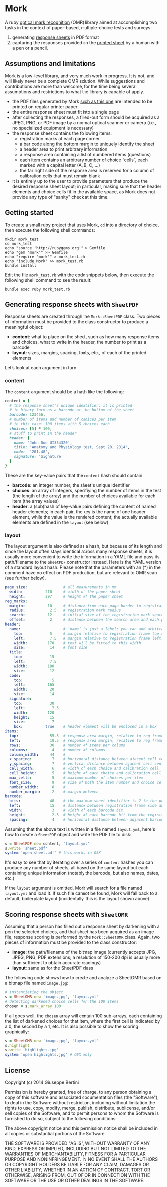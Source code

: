 # Mork

A ruby [optical mark recognition](http://en.wikipedia.org/wiki/Optical_mark_recognition) (OMR) library aimed at accomplishing two tasks in the context of paper-based, multiple-choice tests and surveys:

1. generating [response sheets](/spec/samples/sample01.pdf) in PDF format
2. capturing the responses provided on the [printed sheet](/spec/samples/sample01.jpg) by a human with a pen or a pencil.

## Assumptions and limitations

Mork is a low-level library, and very much work in progress. It is not, and will likely never be a complete OMR solution. While suggestions and contributions are more than welcome, for the time being several assumptions and restrictions to what the library is capable of apply.

- the PDF files generated by Mork [such as this one](/spec/samples/sample01.pdf) are intended to be printed on regular printer paper
- the entire response sheet must fit into a single page
- after collecting the responses, a filled-out form should be acquired as a JPEG, PNG, or PDF image by a normal optical scanner or camera (i.e., no specialized equipment is necessary)
- the response sheet contains the following items:
  - registration marks at each page corner
  - a bar code along the bottom margin to uniquely identify the sheet
  - a header area to print arbitrary information
  - a response area containing a list of numbered items (questions)
  - each item contains an arbitrary number of choice “cells”, each marked with a capital letter (A, B, C, ...)
  - the far right side of the response area is reserved for a column of calibration cells that must remain blank
- it is entirely up to the user to provide parameters that produce the desired response sheet layout; in particular, making sure that the header elements and choice cells fit in the available space, as Mork does not provide any type of "sanity" check at this time.

## Getting started

To create a small ruby project that uses Mork, `cd` into a directory of choice, then execute the following shell commands:

```
mkdir mork_test
cd mork_test
echo "source 'http://rubygems.org'" > Gemfile
echo "gem 'mork'" >> Gemfile
echo "require 'mork'" > mork_test.rb
echo "include Mork" >> mork_test.rb
bundle install
```

Edit the file `mork_test.rb` with the code snippets below, then execute the following shell command to see the result:

    bundle exec ruby mork_test.rb

## Generating response sheets with `SheetPDF`

Response sheets are created through the `Mork::SheetPDF` class. Two pieces of information must be provided to the class constructor to produce a meaningful object:

- **content**: what to place on the sheet, such as how many response items and choices, what to write in the header, the number to print as a barcode
- **layout**: sizes, margins, spacing, fonts, etc., of each of the printed elements

Let’s look at each argument in turn.

### content

The `content` argument should be a hash like the following:

```ruby
content = {
  # the response sheet's unique identifier; it is printed
  # in binary form as a barcode at the bottom of the sheet
  barcode: 123456,
  # number of items and number of choices per item
  # in this case: 100 items with 5 choices each
  choices: [5] * 100,
  # stuff to print in the header
  header: {
    name: 'John Doe UI354320',
    title: 'Anatomy and Physiology test, Sept 20, 2014',
    code:  '201.48',
    signature: 'Signature'
  }
}
```

These are the key-value pairs that the `content` hash should contain:

- **barcode**: an integer number, the sheet's unique identifier
- **choices**: an array of integers, specifiying the number of items in the test (the length of the array) and the number of choices available for each item (the array values)
- **header**: a (sub)hash of key-value pairs defining the content of named header elements; in each pair, the key is the name of one header element, while the value is the rendered content; the actually available elements are defined in the `layout` (see below)

### layout

The layout argument is also defined as a hash, but because of its length and since the layout often stays identical across many response sheets, it is usually more convenient to write the information in a YAML file and pass its path/filename to the `SheetPDF` constructor instead. Here is the YAML version of a standard layout hash. Please note that the parameters with an (*) in the comment have no effect on PDF production, but are relevant to OMR scan (see further below).

```yaml
page_size:                # all measurements in mm
  width:          210     # width of the paper sheet
  height:         297     # height of the paper sheet
reg_marks:         
  margin:          10     # distance from each page border to registration mark center
  radius:           2.5   # registration mark radius
  search:          12     # initial size of the registration mark search area (*)
  offset:           2     # distance between the search area and each page border (*)
header:           
  name:                   # ‘name’ is just a label; you can add arbitrary header elements
    top:            5     # margin relative to registration frame top side
    left:           7.5   # margin relative to registration frame left side
    width:         170    # text will be fitted to this width
    size:           14    # font size
  title:
    top:            15
    left:           7.5
    width:         180
    size:           12
  code:
    top:             5
    left:          165
    width:          20
    size:           14
  signature:
    top:            30
    left:            7.5
    width:         120
    height:         15
    size:            7
    box:          true    # header element will be enclosed in a box
items:
  top:              55.5  # response area margin, relative to reg frame
  left:             10.5  # response area margin, relative to reg frame
  rows:             30    # number of items per column
  columns:           4    # number of columns
  column_width:     44    # 
  x_spacing:         7    # horizontal distance between ajacent cell centers
  y_spacing:         7    # vertical distance between ajacent cell centers
  cell_width:        6    # width of each choice and calibration cell
  cell_height:       5    # height of each choice and calibration cell
  max_cells:         5    # maximum number of choices per item
  font_size:         9    # size of both the item number and choice cell letter
  number_width:      8    # 
  number_margin:     2    # margin between
barcode:
  bits:             40    # the maximum sheet identifier is 2 to the power or bits
  left:             15    # distance between registration frame side and the first barcode bit
  width:             3    # width of each barcode bit
  height:            2.5  # height of each barcode bit from the registration frame bottom side
  spacing:           4    # horizontal distance between adjacent barcode bit centers
```

Assuming that the above text is written in a file named `layout.yml`, here's how to create a `SheetPDF` object and write the PDF file to disk:

```ruby
s = SheetPDF.new content, 'layout.yml'
s.write 'sheet.pdf'
system 'open sheet.pdf' # this works in OSX
```

It's easy to see that by iterating over a series of `content` hashes you can produce any number of sheets, all based on the same layout but each containing unique information (notably the barcode, but also names, dates, etc.)

If the `layout` argument is omitted, Mork will search for a file named `layout.yml` and load it. If such file cannot be found, Mork will fall back to a default, boilerplate layout (incidentally, this is the layout shown above).

## Scoring response sheets with `SheetOMR`

Assuming that a person has filled out a response sheet by darkening with a pen the selected choices, and that sheet has been acquired as an image file, response scoring is performed by the `Mork::SheetOMR` class. Again, two pieces of information must be provided to the class constructor:

- **image**: the path/filename of the bitmap image (currently accepts JPG, JPEG, PNG, PDF extensions; a resolution of 150-200 dpi is usually more than sufficient to obtain accurate readings)
- **layout**: same as for the SheetPDF class

The following code shows how to create and analyze a SheetOMR based on a bitmap file named `image.jpg`:

```ruby
# instantiating the object
s = SheetOMR.new 'image.jpg', 'layout.yml'
# detecting darkened choice cells for the 100 items
chosen = s.mark_array 100
```

If all goes well, the `chosen` array will contain 100 sub-arrays, each containing the list of darkened choices for that item, where the first cell is indicated by a 0, the second by a 1, etc. It is also possible to show the scoring graphically:

```ruby
s = SheetOMR.new 'image.jpg', 'layout.yml'
s.highlight
s.write 'highlights.jpg'
system 'open highlights.jpg' # OSX only
```

License
-------

Copyright (c) 2014 Giuseppe Bertini

Permission is hereby granted, free of charge, to any person obtaining a copy of this software and associated documentation files (the "Software"), to deal in the Software without restriction, including without limitation the rights to use, copy, modify, merge, publish, distribute, sublicense, and/or sell copies of the Software, and to permit persons to whom the Software is furnished to do so, subject to the following conditions:

The above copyright notice and this permission notice shall be included in all copies or substantial portions of the Software.

THE SOFTWARE IS PROVIDED "AS IS", WITHOUT WARRANTY OF ANY KIND, EXPRESS OR IMPLIED, INCLUDING BUT NOT LIMITED TO THE WARRANTIES OF MERCHANTABILITY, FITNESS FOR A PARTICULAR PURPOSE AND NONINFRINGEMENT. IN NO EVENT SHALL THE AUTHORS OR COPYRIGHT HOLDERS BE LIABLE FOR ANY CLAIM, DAMAGES OR OTHER LIABILITY, WHETHER IN AN ACTION OF CONTRACT, TORT OR OTHERWISE, ARISING FROM, OUT OF OR IN CONNECTION WITH THE SOFTWARE OR THE USE OR OTHER DEALINGS IN THE SOFTWARE.
